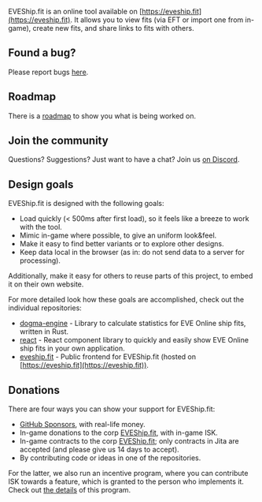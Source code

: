 EVEShip.fit is an online tool available on [https://eveship.fit](https://eveship.fit).
It allows you to view fits (via EFT or import one from in-game), create new fits, and share links to fits with others.

## Found a bug?

Please report bugs [here](https://github.com/EVEShipFit/roadmap/issues).

## Roadmap

There is a [roadmap](https://github.com/orgs/EVEShipFit/projects/1) to show you what is being worked on.

## Join the community

Questions? Suggestions? Just want to have a chat? Join us [on Discord](https://discord.gg/S5V5BkvNf7).

## Design goals

EVEShip.fit is designed with the following goals:
- Load quickly (< 500ms after first load), so it feels like a breeze to work with the tool.
- Mimic in-game where possible, to give an uniform look&feel.
- Make it easy to find better variants or to explore other designs.
- Keep data local in the browser (as in: do not send data to a server for processing).

Additionally, make it easy for others to reuse parts of this project, to embed it on their own website.

For more detailed look how these goals are accomplished, check out the individual repositories:

- [dogma-engine](https://github.com/EVEShipFit/dogma-engine) - Library to calculate statistics for EVE Online ship fits, written in Rust.
- [react](https://github.com/EVEShipFit/react) - React component library to quickly and easily show EVE Online ship fits in your own application.
- [eveship.fit](https://github.com/EVEShipFit/eveship.fit) - Public frontend for EVEShip.fit (hosted on [https://eveship.fit](https://eveship.fit)).

## Donations

There are four ways you can show your support for EVEShip.fit:

- [GitHub Sponsors](https://github.com/sponsors/EVEShipFit), with real-life money.
- In-game donations to the corp [EVEShip.fit](https://evewho.com/corporation/98753333), with in-game ISK.
- In-game contracts to the corp [EVEShip.fit](https://evewho.com/corporation/98753333); only contracts in Jita are accepted (and please give us 14 days to accept).
- By contributing code or ideas in one of the repositories.

For the latter, we also run an incentive program, where you can contribute ISK towards a feature, which is granted to the person who implements it.
Check out [the details](https://github.com/EVEShipFit/roadmap#incentivizing-working-on-eveshipfit---isk-rewards) of this program.
